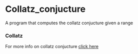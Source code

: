 # Collatz_conjucture

A program that computes the collatz conjucture given a range

### Collatz


For more info on collatz conjucture <a href="https://en.wikipedia.org/wiki/Collatz_conjecture#:~:text=The%20Collatz%20conjecture%20is%20one,every%20positive%20integer%20into%201.">click here</a>
